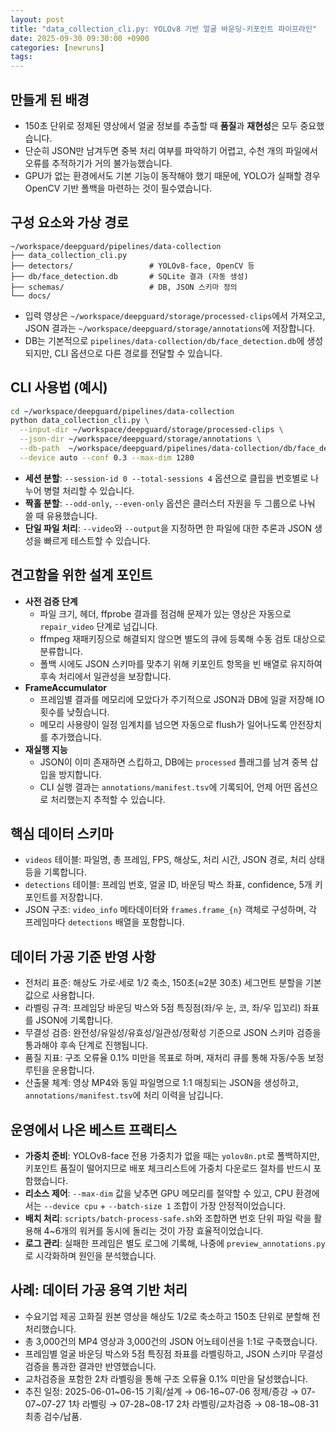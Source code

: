 ```yaml
---
layout: post
title: "data_collection_cli.py: YOLOv8 기반 얼굴 바운딩·키포인트 파이프라인"
date: 2025-09-30 09:30:00 +0900
categories: [newruns]
tags:
---
```


## 만들게 된 배경
- 150초 단위로 정제된 영상에서 얼굴 정보를 추출할 때 **품질**과 **재현성**은 모두 중요했습니다.  
- 단순히 JSON만 남겨두면 중복 처리 여부를 파악하기 어렵고, 수천 개의 파일에서 오류를 추적하기가 거의 불가능했습니다.  
- GPU가 없는 환경에서도 기본 기능이 동작해야 했기 때문에, YOLO가 실패할 경우 OpenCV 기반 폴백을 마련하는 것이 필수였습니다.

## 구성 요소와 가상 경로
```
~/workspace/deepguard/pipelines/data-collection
├── data_collection_cli.py
├── detectors/                 # YOLOv8-face, OpenCV 등
├── db/face_detection.db       # SQLite 결과 (자동 생성)
├── schemas/                   # DB, JSON 스키마 정의
└── docs/
```
- 입력 영상은 `~/workspace/deepguard/storage/processed-clips`에서 가져오고, JSON 결과는 `~/workspace/deepguard/storage/annotations`에 저장합니다.
- DB는 기본적으로 `pipelines/data-collection/db/face_detection.db`에 생성되지만, CLI 옵션으로 다른 경로를 전달할 수 있습니다.

## CLI 사용법 (예시)
```bash
cd ~/workspace/deepguard/pipelines/data-collection
python data_collection_cli.py \
  --input-dir ~/workspace/deepguard/storage/processed-clips \
  --json-dir ~/workspace/deepguard/storage/annotations \
  --db-path  ~/workspace/deepguard/pipelines/data-collection/db/face_detection.db \
  --device auto --conf 0.3 --max-dim 1280
```
- **세션 분할**: `--session-id 0 --total-sessions 4` 옵션으로 클립을 번호별로 나누어 병렬 처리할 수 있습니다.  
- **짝홀 분할**: `--odd-only`, `--even-only` 옵션은 클러스터 자원을 두 그룹으로 나눠 쓸 때 유용했습니다.  
- **단일 파일 처리**: `--video`와 `--output`을 지정하면 한 파일에 대한 추론과 JSON 생성을 빠르게 테스트할 수 있습니다.  

## 견고함을 위한 설계 포인트
- **사전 검증 단계**  
  - 파일 크기, 헤더, ffprobe 결과를 점검해 문제가 있는 영상은 자동으로 `repair_video` 단계로 넘깁니다.  
  - ffmpeg 재패키징으로 해결되지 않으면 별도의 큐에 등록해 수동 검토 대상으로 분류합니다.
  - 폴백 시에도 JSON 스키마를 맞추기 위해 키포인트 항목을 빈 배열로 유지하여 후속 처리에서 일관성을 보장합니다.
- **FrameAccumulator**  
  - 프레임별 결과를 메모리에 모았다가 주기적으로 JSON과 DB에 일괄 저장해 IO 횟수를 낮췄습니다.  
  - 메모리 사용량이 일정 임계치를 넘으면 자동으로 flush가 일어나도록 안전장치를 추가했습니다.
- **재실행 지능**  
  - JSON이 이미 존재하면 스킵하고, DB에는 `processed` 플래그를 남겨 중복 삽입을 방지합니다.  
  - CLI 실행 결과는 `annotations/manifest.tsv`에 기록되어, 언제 어떤 옵션으로 처리했는지 추적할 수 있습니다.

## 핵심 데이터 스키마
- `videos` 테이블: 파일명, 총 프레임, FPS, 해상도, 처리 시간, JSON 경로, 처리 상태 등을 기록합니다.
- `detections` 테이블: 프레임 번호, 얼굴 ID, 바운딩 박스 좌표, confidence, 5개 키포인트를 저장합니다.
- JSON 구조: `video_info` 메타데이터와 `frames.frame_{n}` 객체로 구성하며, 각 프레임마다 `detections` 배열을 포함합니다.

## 데이터 가공 기준 반영 사항
- 전처리 표준: 해상도 가로·세로 1/2 축소, 150초(≈2분 30초) 세그먼트 분할을 기본값으로 사용합니다.
- 라벨링 규격: 프레임당 바운딩 박스와 5점 특징점(좌/우 눈, 코, 좌/우 입꼬리) 좌표를 JSON에 기록합니다.
- 무결성 검증: 완전성/유일성/유효성/일관성/정확성 기준으로 JSON 스키마 검증을 통과해야 후속 단계로 진행됩니다.
- 품질 지표: 구조 오류율 0.1% 미만을 목표로 하며, 재처리 큐를 통해 자동/수동 보정 루틴을 운용합니다.
- 산출물 체계: 영상 MP4와 동일 파일명으로 1:1 매칭되는 JSON을 생성하고, `annotations/manifest.tsv`에 처리 이력을 남깁니다.

## 운영에서 나온 베스트 프랙티스
- **가중치 준비**: YOLOv8-face 전용 가중치가 없을 때는 `yolov8n.pt`로 폴백하지만, 키포인트 품질이 떨어지므로 배포 체크리스트에 가중치 다운로드 절차를 반드시 포함했습니다.
- **리소스 제어**: `--max-dim` 값을 낮추면 GPU 메모리를 절약할 수 있고, CPU 환경에서는 `--device cpu` + `--batch-size 1` 조합이 가장 안정적이었습니다.
- **배치 처리**: `scripts/batch-process-safe.sh`와 조합하면 번호 단위 파일 락을 활용해 4~6개의 워커를 동시에 돌리는 것이 가장 효율적이었습니다.
- **로그 관리**: 실패한 프레임은 별도 로그에 기록해, 나중에 `preview_annotations.py`로 시각화하며 원인을 분석했습니다.

## 사례: 데이터 가공 용역 기반 처리
- 수요기업 제공 고화질 원본 영상을 해상도 1/2로 축소하고 150초 단위로 분할해 전처리했습니다.  
- 총 3,000건의 MP4 영상과 3,000건의 JSON 어노테이션을 1:1로 구축했습니다.  
- 프레임별 얼굴 바운딩 박스와 5점 특징점 좌표를 라벨링하고, JSON 스키마 무결성 검증을 통과한 결과만 반영했습니다.  
- 교차검증을 포함한 2차 라벨링을 통해 구조 오류율 0.1% 미만을 달성했습니다.    
- 추진 일정: 2025-06-01~06-15 기획/설계 → 06-16~07-06 정제/증강 → 07-07~07-27 1차 라벨링 → 07-28~08-17 2차 라벨링/교차검증 → 08-18~08-31 최종 검수/납품.


